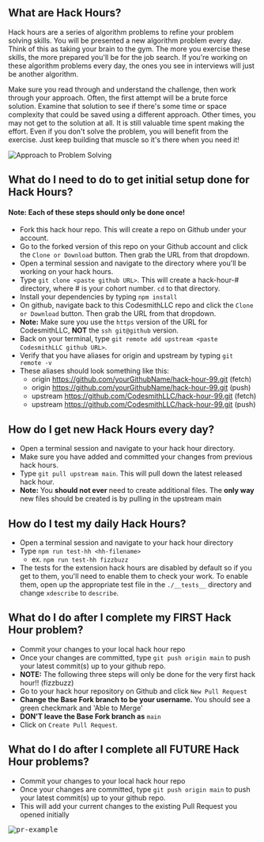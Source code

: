 ## What are Hack Hours?
Hack hours are a series of algorithm problems to refine your problem solving skills. You will be presented a new algorithm problem every day.  Think of this as taking your brain to the gym.  The more you exercise these skills, the more prepared you'll be for the job search.  If you're working on these algorithm problems every day, the ones you see in interviews will just be another algorithm.  

Make sure you read through and understand the challenge, then work through your approach.  Often, the first attempt will be a brute force solution.  Examine that solution to see if there's some time or space complexity that could be saved using a different approach.  Other times, you may not get to the solution at all.  It is still valuable time spent making the effort.  Even if you don't solve the problem, you will benefit from the exercise.  Just keep building that muscle so it's there when you need it!

![Approach to Problem Solving](https://i.imgur.com/IyE4PRX.png)

## What do I need to do to get initial setup done for Hack Hours?
#### Note: Each of these steps should only be done once!

- Fork this hack hour repo.  This will create a repo on Github under your account.  
- Go to the forked version of this repo on your Github account and click the `Clone or Download` button.  Then grab the URL from that dropdown.
- Open a terminal session and navigate to the directory where you'll be working on your hack hours.
- Type `git clone <paste github URL>`.  This will create a hack-hour-# directory, where # is your cohort number.  `cd` to that directory.  
- Install your dependencies by typing `npm install` 
- On github, navigate back to this CodesmithLLC repo and click the `Clone or Download` button.  Then grab the URL from that dropdown.
- **Note:** Make sure you use the `https` version of the URL for CodesmithLLC, **NOT** the `ssh git@github` version.
- Back on your terminal, type `git remote add upstream <paste CodesmithLLC github URL>`.  
- Verify that you have aliases for origin and upstream by typing `git remote -v`
- These aliases should look something like this:
  - origin	https://github.com/yourGithubName/hack-hour-99.git (fetch)
  - origin	https://github.com/yourGithubName/hack-hour-99.git (push)
  - upstream	https://github.com/CodesmithLLC/hack-hour-99.git (fetch)
  - upstream	https://github.com/CodesmithLLC/hack-hour-99.git (push)

## How do I get new Hack Hours every day?
- Open a terminal session and navigate to your hack hour directory.
- Make sure you have added and committed your changes from previous hack hours.
- Type `git pull upstream main`.  This will pull down the latest released hack hour.
- **Note:** You **should not ever** need to create additional files.  The **only way** new files should be created is by pulling in the upstream main

## How do I test my daily Hack Hours?
- Open a terminal session and navigate to your hack hour directory
- Type `npm run test-hh <hh-filename>` 
  - ex. `npm run test-hh fizzbuzz`
- The tests for the extension hack hours are disabled by default so if you get to them, you'll need to enable them to check your work. To enable them, open up the appropriate test file in the `./__tests__` directory and change `xdescribe` to `describe`.

## What do I do after I complete my FIRST Hack Hour problem?
- Commit your changes to your local hack hour repo
- Once your changes are committed, type `git push origin main` to push your latest commit(s) up to your github repo.
- **NOTE:** The following three steps will only be done for the very first hack hour!! (fizzbuzz)
- Go to your hack hour repository on Github and click `New Pull Request`
- **Change the Base Fork branch to be your username.**  You should see a green checkmark and 'Able to Merge'
- **DON'T leave the Base Fork branch as** `main`
- Click on `Create Pull Request`.

## What do I do after I complete all FUTURE Hack Hour problems?
- Commit your changes to your local hack hour repo
- Once your changes are committed, type `git push origin main` to push your latest commit(s) up to your github repo.
- This will add your current changes to the existing Pull Request you opened initially

<kbd>![pr-example](https://i.imgur.com/uUhIjFB.png)</kbd>